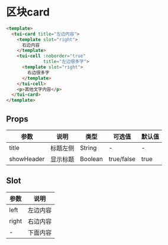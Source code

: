 # 区块card

```html
<template>
  <tui-card title="左边内容">
    <template slot="right">
      右边内容
    </template>
    <tui-cell :noborder="true"
              title="左边很多字">
      <template slot="right">
        右边很多字
      </template>
    </tui-cell>
    <p>其他文字内容</p>
  </tui-card>
</template>
```

## Props
| 参数        | 说明    | 类型     | 可选值   | 默认值 |
| ---------- | ------- | ------- | ------- | ---- |
| title      | 标题左侧 | String  | -       | -    |
| showHeader | 显示标题 | Boolean | true/false       | true |

## Slot
| 参数    | 说明     |
| ----- | --------- |
| left  | 左边内容   |
| right | 右边内容   |
| -     | 下面内容   |